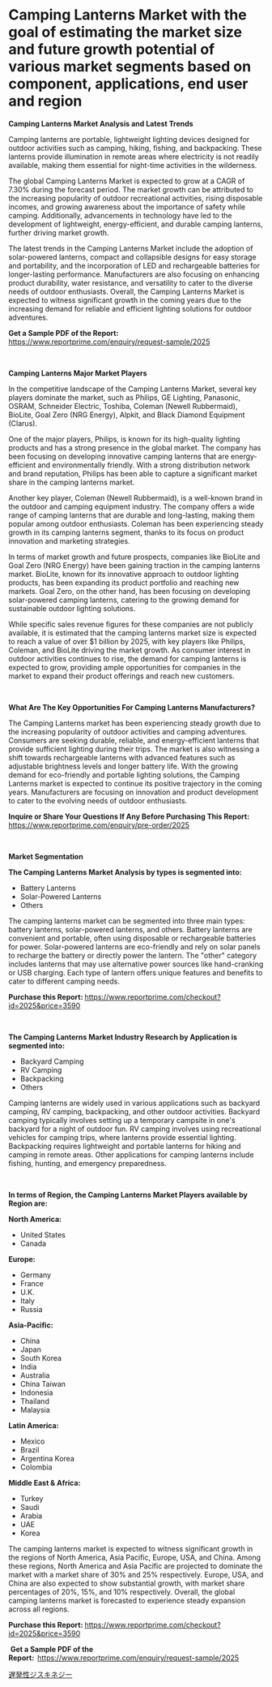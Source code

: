 <p><h1>Camping Lanterns Market with the goal of estimating the market size and future growth potential of various market segments based on component, applications, end user and region</h1></p><p><strong>Camping Lanterns Market Analysis and Latest Trends</strong></p>
<p><p>Camping lanterns are portable, lightweight lighting devices designed for outdoor activities such as camping, hiking, fishing, and backpacking. These lanterns provide illumination in remote areas where electricity is not readily available, making them essential for night-time activities in the wilderness.</p><p>The global Camping Lanterns Market is expected to grow at a CAGR of 7.30% during the forecast period. The market growth can be attributed to the increasing popularity of outdoor recreational activities, rising disposable incomes, and growing awareness about the importance of safety while camping. Additionally, advancements in technology have led to the development of lightweight, energy-efficient, and durable camping lanterns, further driving market growth.</p><p>The latest trends in the Camping Lanterns Market include the adoption of solar-powered lanterns, compact and collapsible designs for easy storage and portability, and the incorporation of LED and rechargeable batteries for longer-lasting performance. Manufacturers are also focusing on enhancing product durability, water resistance, and versatility to cater to the diverse needs of outdoor enthusiasts. Overall, the Camping Lanterns Market is expected to witness significant growth in the coming years due to the increasing demand for reliable and efficient lighting solutions for outdoor adventures.</p></p>
<p><strong>Get a Sample PDF of the Report:&nbsp;</strong> <a href="https://www.reportprime.com/enquiry/request-sample/2025">https://www.reportprime.com/enquiry/request-sample/2025</a></p>
<p>&nbsp;</p>
<p><strong>Camping Lanterns Major Market Players</strong></p>
<p><p>In the competitive landscape of the Camping Lanterns Market, several key players dominate the market, such as Philips, GE Lighting, Panasonic, OSRAM, Schneider Electric, Toshiba, Coleman (Newell Rubbermaid), BioLite, Goal Zero (NRG Energy), Alpkit, and Black Diamond Equipment (Clarus).</p><p>One of the major players, Philips, is known for its high-quality lighting products and has a strong presence in the global market. The company has been focusing on developing innovative camping lanterns that are energy-efficient and environmentally friendly. With a strong distribution network and brand reputation, Philips has been able to capture a significant market share in the camping lanterns market.</p><p>Another key player, Coleman (Newell Rubbermaid), is a well-known brand in the outdoor and camping equipment industry. The company offers a wide range of camping lanterns that are durable and long-lasting, making them popular among outdoor enthusiasts. Coleman has been experiencing steady growth in its camping lanterns segment, thanks to its focus on product innovation and marketing strategies.</p><p>In terms of market growth and future prospects, companies like BioLite and Goal Zero (NRG Energy) have been gaining traction in the camping lanterns market. BioLite, known for its innovative approach to outdoor lighting products, has been expanding its product portfolio and reaching new markets. Goal Zero, on the other hand, has been focusing on developing solar-powered camping lanterns, catering to the growing demand for sustainable outdoor lighting solutions.</p><p>While specific sales revenue figures for these companies are not publicly available, it is estimated that the camping lanterns market size is expected to reach a value of over $1 billion by 2025, with key players like Philips, Coleman, and BioLite driving the market growth. As consumer interest in outdoor activities continues to rise, the demand for camping lanterns is expected to grow, providing ample opportunities for companies in the market to expand their product offerings and reach new customers.</p></p>
<p>&nbsp;</p>
<p><strong>What Are The Key Opportunities For Camping Lanterns Manufacturers?</strong></p>
<p><p>The Camping Lanterns market has been experiencing steady growth due to the increasing popularity of outdoor activities and camping adventures. Consumers are seeking durable, reliable, and energy-efficient lanterns that provide sufficient lighting during their trips. The market is also witnessing a shift towards rechargeable lanterns with advanced features such as adjustable brightness levels and longer battery life. With the growing demand for eco-friendly and portable lighting solutions, the Camping Lanterns market is expected to continue its positive trajectory in the coming years. Manufacturers are focusing on innovation and product development to cater to the evolving needs of outdoor enthusiasts.</p></p>
<p><strong>Inquire or Share Your Questions If Any Before Purchasing This Report:</strong> <a href="https://www.reportprime.com/enquiry/pre-order/2025">https://www.reportprime.com/enquiry/pre-order/2025</a></p>
<p>&nbsp;</p>
<p><strong>Market Segmentation</strong></p>
<p><strong>The Camping Lanterns Market Analysis by types is segmented into:</strong></p>
<p><ul><li>Battery Lanterns</li><li>Solar-Powered Lanterns</li><li>Others</li></ul></p>
<p><p>The camping lanterns market can be segmented into three main types: battery lanterns, solar-powered lanterns, and others. Battery lanterns are convenient and portable, often using disposable or rechargeable batteries for power. Solar-powered lanterns are eco-friendly and rely on solar panels to recharge the battery or directly power the lantern. The "other" category includes lanterns that may use alternative power sources like hand-cranking or USB charging. Each type of lantern offers unique features and benefits to cater to different camping needs.</p></p>
<p><strong>Purchase this Report:&nbsp;</strong><a href="https://www.reportprime.com/checkout?id=2025&price=3590">https://www.reportprime.com/checkout?id=2025&price=3590</a></p>
<p>&nbsp;</p>
<p><strong>The Camping Lanterns Market Industry Research by Application is segmented into:</strong></p>
<p><ul><li>Backyard Camping</li><li>RV Camping</li><li>Backpacking</li><li>Others</li></ul></p>
<p><p>Camping lanterns are widely used in various applications such as backyard camping, RV camping, backpacking, and other outdoor activities. Backyard camping typically involves setting up a temporary campsite in one's backyard for a night of outdoor fun. RV camping involves using recreational vehicles for camping trips, where lanterns provide essential lighting. Backpacking requires lightweight and portable lanterns for hiking and camping in remote areas. Other applications for camping lanterns include fishing, hunting, and emergency preparedness.</p></p>
<p>&nbsp;</p>
<p><strong>In terms of Region, the Camping Lanterns Market Players available by Region are:</strong></p>
<p>
    <p> <strong> North America: </strong>
        <ul>
            <li>United States</li>
            <li>Canada</li>
        </ul>
        </p> 
    <p> <strong> Europe: </strong>
        <ul>
            <li>Germany</li>
            <li>France</li>
            <li>U.K.</li>
            <li>Italy</li>
            <li>Russia</li>
        </ul>
        </p> 
    <p> <strong> Asia-Pacific: </strong>
        <ul>
            <li>China</li>
            <li>Japan</li>
            <li>South Korea</li>
            <li>India</li>
            <li>Australia</li>
            <li>China Taiwan</li>
            <li>Indonesia</li>
            <li>Thailand</li>
            <li>Malaysia</li>
        </ul>
        </p> 
    <p> <strong> Latin America: </strong>
        <ul>
            <li>Mexico</li>
            <li>Brazil</li>
            <li>Argentina Korea</li>
            <li>Colombia</li>
        </ul>
        </p> 
    <p> <strong> Middle East & Africa: </strong>
        <ul>
            <li>Turkey</li>
            <li>Saudi</li>
            <li>Arabia</li>
            <li>UAE</li>
            <li>Korea</li>
        </ul>
    </p>
    </p>
<p><p>The camping lanterns market is expected to witness significant growth in the regions of North America, Asia Pacific, Europe, USA, and China. Among these regions, North America and Asia Pacific are projected to dominate the market with a market share of 30% and 25% respectively. Europe, USA, and China are also expected to show substantial growth, with market share percentages of 20%, 15%, and 10% respectively. Overall, the global camping lanterns market is forecasted to experience steady expansion across all regions.</p></p>
<p><strong>Purchase this Report: </strong><a href="https://www.reportprime.com/checkout?id=2025&price=3590">https://www.reportprime.com/checkout?id=2025&price=3590</a></p>
<p>&nbsp;<strong>Get a Sample PDF of the Report:&nbsp;&nbsp;</strong><a href="https://www.reportprime.com/enquiry/request-sample/2025">https://www.reportprime.com/enquiry/request-sample/2025</a></p>
<p><strong></strong></p>
<p><p><a href="https://github.com/one-cool-chick/Market-Research-Report-List-1/blob/main/369311110987.md">遅発性ジスキネジー</a></p></p>